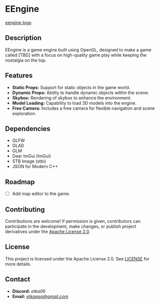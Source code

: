 # EEngine

[eengine logo](eengine.png)

## Description
EEngine is a game engine built using OpenGL, designed to make a game called [TBD] with a focus on high-quality game play while keeping the nostalgia on the top.

## Features
- **Static Props:** Support for static objects in the game world.
- **Dynamic Props:** Ability to handle dynamic objects within the scene.
- **Skybox:** Rendering of skybox to enhance the environment.
- **Model Loading:** Capability to load 3D models into the engine.
- **Free Camera:** Includes a free camera for flexible navigation and scene exploration.

## Dependencies
- GLFW
- GLAD
- GLM
- Dear ImGui (ImGui)
- STB Image (stbi)
- JSON for Modern C++

## Roadmap
- [ ] Add map editor to the game.

## Contributing
Contributions are welcome! If permission is given, contributors can participate in the development, make changes, or publish project derivatives under the [Apache License 2.0](#license).

## License
This project is licensed under the Apache License 2.0. See [LICENSE](#license) for more details.

## Contact
- **Discord:** *etka06*
- **Email:** *etkaaga@gmail.com*
